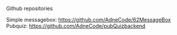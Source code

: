 Github repositories

Simple messagebox: https://github.com/AdneCode/62MessageBox
Pubquiz: https://github.com/AdneCode/pubQuizbackend
